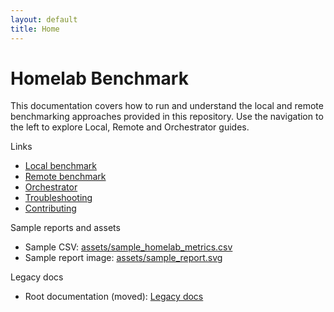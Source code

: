 ```yaml
---
layout: default
title: Home
---
```


# Homelab Benchmark

This documentation covers how to run and understand the local and remote benchmarking approaches provided in this repository. Use the navigation to the left to explore Local, Remote and Orchestrator guides.

Links

- [Local benchmark](local.html)
- [Remote benchmark](remote.html)
- [Orchestrator](orchestrator.html)
- [Troubleshooting](troubleshooting.html)
- [Contributing](contributing.html)
 
Sample reports and assets

- Sample CSV: [assets/sample_homelab_metrics.csv](assets/sample_homelab_metrics.csv)
- Sample report image: [assets/sample_report.svg](assets/sample_report.svg)

Legacy docs

- Root documentation (moved): [Legacy docs](legacy/README.md)
